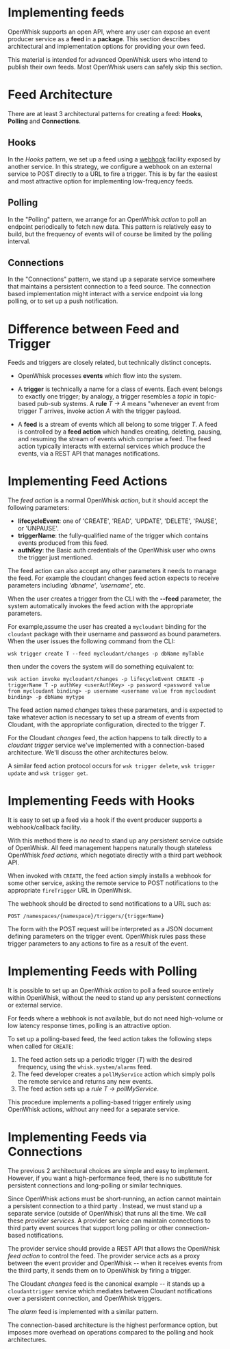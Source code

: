<!--
#
# Licensed to the Apache Software Foundation (ASF) under one or more
# contributor license agreements.  See the NOTICE file distributed with
# this work for additional information regarding copyright ownership.
# The ASF licenses this file to You under the Apache License, Version 2.0
# (the "License"); you may not use this file except in compliance with
# the License.  You may obtain a copy of the License at
#
#     http://www.apache.org/licenses/LICENSE-2.0
#
# Unless required by applicable law or agreed to in writing, software
# distributed under the License is distributed on an "AS IS" BASIS,
# WITHOUT WARRANTIES OR CONDITIONS OF ANY KIND, either express or implied.
# See the License for the specific language governing permissions and
# limitations under the License.
#
-->

# Implementing feeds

OpenWhisk supports an open API, where any user can expose an event producer
service as a **feed** in a **package**. This section describes architectural and
implementation options for providing your own feed.

This material is intended for advanced OpenWhisk users who intend to publish
their own feeds. Most OpenWhisk users can safely skip this section.

# Feed Architecture

There are at least 3 architectural patterns for creating a feed: **Hooks**,
**Polling** and **Connections**.

## Hooks

In the _Hooks_ pattern, we set up a feed using a
[webhook](https://en.wikipedia.org/wiki/Webhook) facility exposed by another
service. In this strategy, we configure a webhook on an external service to POST
directly to a URL to fire a trigger. This is by far the easiest and most
attractive option for implementing low-frequency feeds.

<!-- The github feed is implemented using webhooks.  Put a link here when we have the open repo ready -->

## Polling

In the "Polling" pattern, we arrange for an OpenWhisk _action_ to poll an
endpoint periodically to fetch new data. This pattern is relatively easy to
build, but the frequency of events will of course be limited by the polling
interval.

## Connections

In the "Connections" pattern, we stand up a separate service somewhere that
maintains a persistent connection to a feed source. The connection based
implementation might interact with a service endpoint via long polling, or to
set up a push notification.

<!-- Our cloudant changes feed is connection based.  Put a link here to
an open repo -->

<!-- What is the foundation for the Message Hub feed? If it is "connections" then lets put a link here as well -->

# Difference between Feed and Trigger

Feeds and triggers are closely related, but technically distinct concepts.

- OpenWhisk processes **events** which flow into the system.

- A **trigger** is technically a name for a class of events. Each event belongs
  to exactly one trigger; by analogy, a trigger resembles a _topic_ in
  topic-based pub-sub systems. A **rule** _T -> A_ means "whenever an event from
  trigger _T_ arrives, invoke action _A_ with the trigger payload.

- A **feed** is a stream of events which all belong to some trigger _T_. A feed
  is controlled by a **feed action** which handles creating, deleting, pausing,
  and resuming the stream of events which comprise a feed. The feed action
  typically interacts with external services which produce the events, via a
  REST API that manages notifications.

# Implementing Feed Actions

The _feed action_ is a normal OpenWhisk _action_, but it should accept the
following parameters:

- **lifecycleEvent**: one of 'CREATE', 'READ', 'UPDATE', 'DELETE', 'PAUSE', or
  'UNPAUSE'.
- **triggerName**: the fully-qualified name of the trigger which contains events
  produced from this feed.
- **authKey**: the Basic auth credentials of the OpenWhisk user who owns the
  trigger just mentioned.

The feed action can also accept any other parameters it needs to manage the
feed. For example the cloudant changes feed action expects to receive parameters
including _'dbname'_, _'username'_, etc.

When the user creates a trigger from the CLI with the **--feed** parameter, the
system automatically invokes the feed action with the appropriate parameters.

For example,assume the user has created a `mycloudant` binding for the
`cloudant` package with their username and password as bound parameters. When
the user issues the following command from the CLI:

`wsk trigger create T --feed mycloudant/changes -p dbName myTable`

then under the covers the system will do something equivalent to:

`wsk action invoke mycloudant/changes -p lifecycleEvent CREATE -p triggerName T -p authKey <userAuthKey> -p password <password value from mycloudant binding> -p username <username value from mycloudant binding> -p dbName mytype`

The feed action named _changes_ takes these parameters, and is expected to take
whatever action is necessary to set up a stream of events from Cloudant, with
the appropriate configuration, directed to the trigger _T_.

For the Cloudant _changes_ feed, the action happens to talk directly to a
_cloudant trigger_ service we've implemented with a connection-based
architecture. We'll discuss the other architectures below.

A similar feed action protocol occurs for `wsk trigger delete`,
`wsk trigger update` and `wsk trigger get`.

# Implementing Feeds with Hooks

It is easy to set up a feed via a hook if the event producer supports a
webhook/callback facility.

With this method there is _no need_ to stand up any persistent service outside
of OpenWhisk. All feed management happens naturally though stateless OpenWhisk
_feed actions_, which negotiate directly with a third part webhook API.

When invoked with `CREATE`, the feed action simply installs a webhook for some
other service, asking the remote service to POST notifications to the
appropriate `fireTrigger` URL in OpenWhisk.

The webhook should be directed to send notifications to a URL such as:

`POST /namespaces/{namespace}/triggers/{triggerName}`

The form with the POST request will be interpreted as a JSON document defining
parameters on the trigger event. OpenWhisk rules pass these trigger parameters
to any actions to fire as a result of the event.

# Implementing Feeds with Polling

It is possible to set up an OpenWhisk _action_ to poll a feed source entirely
within OpenWhisk, without the need to stand up any persistent connections or
external service.

For feeds where a webhook is not available, but do not need high-volume or low
latency response times, polling is an attractive option.

To set up a polling-based feed, the feed action takes the following steps when
called for `CREATE`:

1.  The feed action sets up a periodic trigger (_T_) with the desired frequency,
    using the `whisk.system/alarms` feed.
2.  The feed developer creates a `pollMyService` action which simply polls the
    remote service and returns any new events.
3.  The feed action sets up a _rule_ _T -> pollMyService_.

This procedure implements a polling-based trigger entirely using OpenWhisk
actions, without any need for a separate service.

# Implementing Feeds via Connections

The previous 2 architectural choices are simple and easy to implement. However,
if you want a high-performance feed, there is no substitute for persistent
connections and long-polling or similar techniques.

Since OpenWhisk actions must be short-running, an action cannot maintain a
persistent connection to a third party . Instead, we must stand up a separate
service (outside of OpenWhisk) that runs all the time. We call these _provider
services_. A provider service can maintain connections to third party event
sources that support long polling or other connection-based notifications.

The provider service should provide a REST API that allows the OpenWhisk _feed
action_ to control the feed. The provider service acts as a proxy between the
event provider and OpenWhisk -- when it receives events from the third party, it
sends them on to OpenWhisk by firing a trigger.

The Cloudant _changes_ feed is the canonical example -- it stands up a
`cloudanttrigger` service which mediates between Cloudant notifications over a
persistent connection, and OpenWhisk triggers.

<!-- TODO: add a reference to the open source implementation -->

The _alarm_ feed is implemented with a similar pattern.

The connection-based architecture is the highest performance option, but imposes
more overhead on operations compared to the polling and hook architectures.
